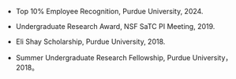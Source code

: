- Top 10% Employee Recognition, Purdue University, 2024.

- Undergraduate Research Award, NSF SaTC PI Meeting, 2019.

- Eli Shay Scholarship, Purdue University, 2018.

- Summer Undergraduate Research Fellowship, Purdue University， 2018。